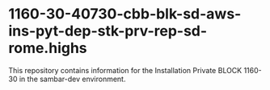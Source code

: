 # 1160-30-40730-cbb-blk-sd-aws-ins-pyt-dep-stk-prv-rep-sd-rome.highs
This repository contains information for the Installation Private BLOCK 1160-30 in the sambar-dev environment.
